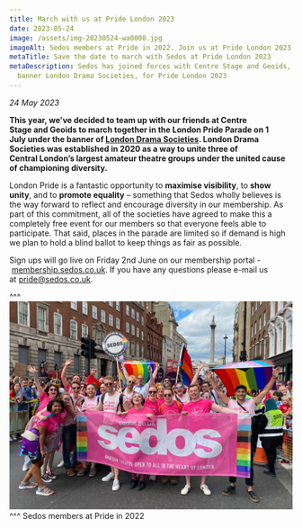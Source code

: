 ```yaml
---
title: March with us at Pride London 2023
date: 2023-05-24
image: /assets/img-20230524-wa0008.jpg
imageAlt: Sedos members at Pride in 2022. Join us at Pride London 2023
metaTitle: Save the date to march with Sedos at Pride London 2023
metaDescription: Sedos has joined forces with Centre Stage and Geoids, under the
  banner London Drama Societies, for Pride London 2023
---
```

*24 May 2023*

**This year, we've decided to team up with our friends at Centre Stage and Geoids to march together in the London Pride Parade on 1 July under the banner of [London Drama Societies](https://www.londondramasocieties.co.uk). London Drama Societies was established in 2020 as a way to unite three of Central London’s largest amateur theatre groups under the united cause of championing diversity.** 

London Pride is a fantastic opportunity to **maximise visibility**, to **show unity**, and to **promote equality** – something that Sedos wholly believes is the way forward to reflect and encourage diversity in our membership. As part of this commitment, all of the societies have agreed to make this a completely free event for our members so that everyone feels able to participate. That said, places in the parade are limited so if demand is high we plan to hold a blind ballot to keep things as fair as possible.

Sign ups will go live on Friday 2nd June on our membership portal - [membership.sedos.co.uk](http://membership.sedos.co.uk/). If you have any questions please e-mail us at [pride@sedos.co.uk](mailto:pride@sedos.co.uk).

^^^
![Sedos members at Pride in 2022. Join us at Pride London 2023](/assets/img-20230524-wa0008.jpg)
^^^ Sedos members at Pride in 2022